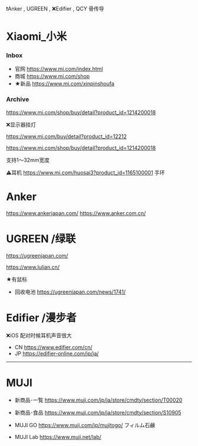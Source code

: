 ❗Anker , UGREEN , ❌Edifier , QCY
骨传导

# Xiaomi_小米

### Inbox

- 官网 https://www.mi.com/index.html
- 商城 https://www.mi.com/shop
- ★新品 https://www.mi.com/xinpinshoufa

### Archive

https://www.mi.com/shop/buy/detail?product_id=1214200018

❌显示器挂灯


https://www.mi.com/buy/detail?product_id=12212

https://www.mi.com/shop/buy/detail?product_id=1214200018

支持1〜32mm宽度


⚠️耳机
https://www.mi.com/huosai3?product_id=1165100001
手环

# Anker

https://www.ankerjapan.com/
https://www.anker.com.cn/

# UGREEN /绿联

https://ugreenjapan.com/


https://www.lulian.cn/


★有鼠标

- 回收电池
  https://ugreenjapan.com/news/1741/

# Edifier /漫步者

❌iOS 配对时候耳机声音很大

- CN
  https://www.edifier.com/cn/
- JP
  https://edifier-online.com/jp/ja/

---

# MUJI

- 新商品･一覧
  https://www.muji.com/jp/ja/store/cmdty/section/T00020

- 新商品･食品
  https://www.muji.com/jp/ja/store/cmdty/section/S10905

- MUJI GO
  https://www.muji.com/jp/mujitogo/
  フィルム石鹸

- MUJI Lab
  https://www.muji.net/lab/
